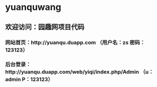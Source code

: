 # yuanquwang

<h2>欢迎访问：园趣网项目代码</h2>
<h3>网站首页：http://yuanqu.duapp.com （用户名：zs 密码：123123）</h3>
<h3>后台登录：http://yuanqu.duapp.com/web/yiqi/index.php/Admin （u：admin P：123123）</h3>


